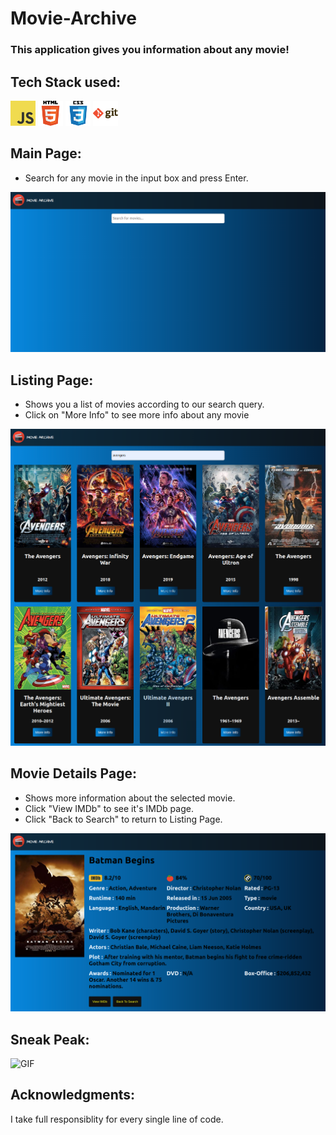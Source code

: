 # Movie-Archive
### This application gives you information about any movie!

## Tech Stack used:

<code><img height="40" src="https://raw.githubusercontent.com/github/explore/80688e429a7d4ef2fca1e82350fe8e3517d3494d/topics/javascript/javascript.png"></code>
<code><img height="40" src="https://raw.githubusercontent.com/github/explore/80688e429a7d4ef2fca1e82350fe8e3517d3494d/topics/html/html.png"></code>
<code><img height="40" src="https://raw.githubusercontent.com/github/explore/80688e429a7d4ef2fca1e82350fe8e3517d3494d/topics/css/css.png"></code>
<code><img height="40" src="https://raw.githubusercontent.com/github/explore/80688e429a7d4ef2fca1e82350fe8e3517d3494d/topics/git/git.png"></code>

## Main Page:
- Search for any movie in the input box and press Enter.

![Main Page](./images/main.png)

## Listing Page:
- Shows you a list of movies according to our search query.
- Click on "More Info" to see more info about any movie

![Listing Page](./images/listing.png)

## Movie Details Page:
- Shows more information about the selected movie.
- Click "View IMDb" to see it's IMDb page.
- Click "Back to Search" to return to Listing Page.

![Movie Details Page](./images/details.png)

## Sneak Peak:

![GIF](./images/movie-archive.gif)

## Acknowledgments:
I take full responsiblity for every single line of code.

